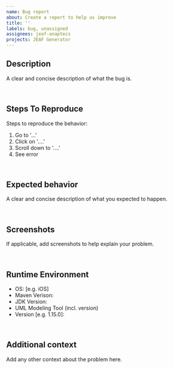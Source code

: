 ```yaml
---
name: Bug report
about: Create a report to help us improve
title: ''
labels: bug, unassigned
assignees: jeaf-anaptecs
projects: JEAF Generator
---
```


## Description
A clear and concise description of what the bug is.

<br>

## Steps To Reproduce
Steps to reproduce the behavior:
1. Go to '...'
2. Click on '....'
3. Scroll down to '....'
4. See error

<br>

## Expected behavior
A clear and concise description of what you expected to happen.

<br>

## Screenshots
If applicable, add screenshots to help explain your problem.

<br>

## Runtime Environment
- OS: [e.g. iOS]
- Maven Verison:
- JDK Version:
- UML Modeling Tool (incl. version)
- Version [e.g. 1.15.0]:

<br>

## Additional context
Add any other context about the problem here.
